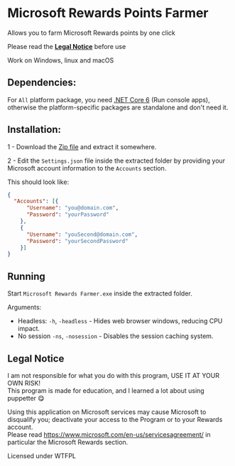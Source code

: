 # Microsoft Rewards Points Farmer  
Allows you to farm Microsoft Rewards points by one click  

Please read the <a href="https://github.com/Tom60chat/Microsoft-Rewards-Farmer-Sharp#legal"><b>Legal Notice</b></a> before use

Work on Windows, linux and macOS  

## Dependencies:
For `All` platform package, you need [.NET Core 6](https://dotnet.microsoft.com/en-us/download/dotnet/6.0/runtime) (Run console apps), otherwise the platform-specific packages are standalone and don't need it.

## Installation:  

1 - Download the [Zip file](https://github.com/Tom60chat/Microsoft-Rewards-Farmer-Sharp/releases) and extract it somewhere.  


2 - Edit the `Settings.json` file inside the extracted folder by providing your Microsoft account information to the `Accounts` section.  
<!--You can put reward goals, if you want to the `Rewards` section. -->

This should look like:

```json
{
  "Accounts": [{
      "Username": "you@domain.com",
      "Password": "yourPassword"
    },
    {
      "Username": "youSecond@domain.com",
      "Password": "yourSecondPassword"
    }]
}
```

## Running

Start `Microsoft Rewards Farmer.exe` inside the extracted folder.
  
Arguments:
 - Headless: `-h`, `-headless` - Hides web browser windows, reducing CPU impact.
 - No session `-ns`, `-nosession` - Disables the session caching system.

## <a name='legal'>Legal Notice</a>
I am not responsible for what you do with this program, USE IT AT YOUR OWN RISK!  
This program is made for education, and I learned a lot about using puppetter 😋  

Using this application on Microsoft services may cause Microsoft to disqualify you; deactivate your access to the Program or to your Rewards account.  
Please read https://www.microsoft.com/en-us/servicesagreement/ in particular the Microsoft Rewards section.  


Licensed under WTFPL  
